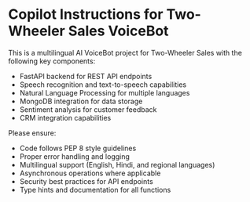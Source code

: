 # Copilot Instructions for Two-Wheeler Sales VoiceBot

This is a multilingual AI VoiceBot project for Two-Wheeler Sales with the following key components:

- FastAPI backend for REST API endpoints
- Speech recognition and text-to-speech capabilities
- Natural Language Processing for multiple languages
- MongoDB integration for data storage
- Sentiment analysis for customer feedback
- CRM integration capabilities

Please ensure:

- Code follows PEP 8 style guidelines
- Proper error handling and logging
- Multilingual support (English, Hindi, and regional languages)
- Asynchronous operations where applicable
- Security best practices for API endpoints
- Type hints and documentation for all functions
